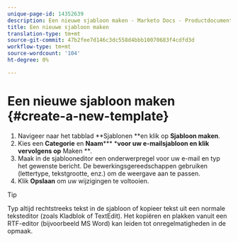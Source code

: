 ```yaml
---
unique-page-id: 14352639
description: Een nieuwe sjabloon maken - Marketo Docs - Productdocumentatie
title: Een nieuwe sjabloon maken
translation-type: tm+mt
source-git-commit: 47b2fee7d146c3dc558d4bbb10070683f4cdfd3d
workflow-type: tm+mt
source-wordcount: '104'
ht-degree: 0%

---
```



# Een nieuwe sjabloon maken {#create-a-new-template}

1. Navigeer naar het tabblad **Sjablonen **en klik op **Sjabloon maken**.
1. Kies een **Categorie** en **Naam***** ***voor uw e-mailsjabloon en klik vervolgens op** Maken ***.*
1. Maak in de sjablooneditor een onderwerpregel voor uw e-mail en typ het gewenste bericht. De bewerkingsgereedschappen gebruiken (lettertype, tekstgrootte, enz.) om de weergave aan te passen.
1. Klik **Opslaan** om uw wijzigingen te voltooien.

>[!TIP]
>
>Typ altijd rechtstreeks tekst in de sjabloon of kopieer tekst uit een normale teksteditor (zoals Kladblok of TextEdit). Het kopiëren en plakken vanuit een RTF-editor (bijvoorbeeld MS Word) kan leiden tot onregelmatigheden in de opmaak.

